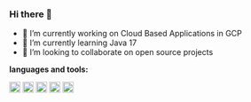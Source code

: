 ### Hi there 👋

- 🔭 I’m currently working on Cloud Based Applications in GCP
- 🌱 I’m currently learning Java 17
- 👯 I’m looking to collaborate on open source projects

**languages and tools:** 

<code><img height="20" src="https://github.com/Bryn-Lloyd/Bryn-Lloyd/assets/30623750/3121d51f-da8c-4349-adc7-1f19da64c255"></code>
<code><img height="20" src="https://github.com/Bryn-Lloyd/Bryn-Lloyd/assets/30623750/2febb56f-e8fe-40fd-a537-36bee79f75eb"></code>
<code><img height="20" src="https://github.com/Bryn-Lloyd/Bryn-Lloyd/assets/30623750/43b132c7-ae02-4047-8e52-6e80aaa1a867"></code>
<code><img height="20" src="https://github.com/Bryn-Lloyd/Bryn-Lloyd/assets/30623750/3fe24274-2807-429b-838a-44a571d420ae"></code>
<code><img height="20" src="https://github.com/Bryn-Lloyd/Bryn-Lloyd/assets/30623750/72ce73e1-29b3-4857-abf8-e29a4f4f8a97"></code>

<!--
---


[![GCP GDE](https://github.com/lynnlangit/lynnlangit/blob/master/badges/gcp.svg)]()
[![AWS Hero](https://github.com/lynnlangit/lynnlangit/blob/master/badges/aws.svg)]()
[![MSFT RD](https://github.com/lynnlangit/lynnlangit/blob/master/badges/azure.svg)]()

<!--
- 🤔 I’m looking for help with ...
- 💬 Ask me about ...
- 📫 How to reach me: ...
- 😄 Pronouns: ...
- ⚡ Fun fact: ...
-->

